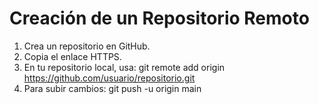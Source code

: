 # Creación de un Repositorio Remoto

1. Crea un repositorio en GitHub.
2. Copia el enlace HTTPS.
3. En tu repositorio local, usa:
git remote add origin https://github.com/usuario/repositorio.git
4. Para subir cambios:
git push -u origin main

